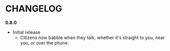# CHANGELOG
**0.8.0**
- Initial release
  - Citizens now babble when they talk, whether it's straight to you, near you, or over the phone.
